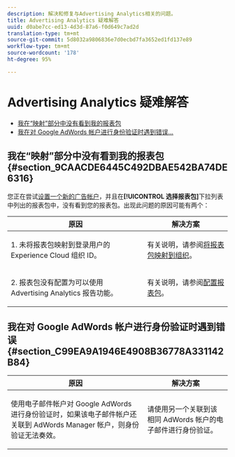 ```yaml
---
description: 解决和修复与Advertising Analytics相关的问题。
title: Advertising Analytics 疑难解答
uuid: d0abe7cc-ed13-4d3d-87a6-f0d649c7ad2d
translation-type: tm+mt
source-git-commit: 5d8032a9806836e7d0ecbd7fa3652ed1fd137e89
workflow-type: tm+mt
source-wordcount: '178'
ht-degree: 95%

---
```



# Advertising Analytics 疑难解答

* [我在“映射”部分中没有看到我的报表包](/help/integrate/c-advertising-analytics/c-adanalytics-workflow/aa-troubleshooting.md#section_9CAACDE6445C492DBAE542BA74DE6316)
* [我在对 Google AdWords 帐户进行身份验证时遇到错误...](/help/integrate/c-advertising-analytics/c-adanalytics-workflow/aa-troubleshooting.md#section_C99EA9A1946E4908B36778A331142B84)

## 我在“映射”部分中没有看到我的报表包 {#section_9CAACDE6445C492DBAE542BA74DE6316}

您正在尝试[设置一个新的广告帐户](/help/integrate/c-advertising-analytics/c-adanalytics-workflow/aa-create-ad-account.md)，并且在&#x200B;**[!UICONTROL 选择报表包]**&#x200B;下拉列表中列出的报表包中，没有看到您的报表包。出现此问题的原因可能有两个：

<table id="table_271D7E817B4C44818717A47C3223E592"> 
 <thead> 
  <tr> 
   <th colname="col1" class="entry"> 原因 </th> 
   <th colname="col2" class="entry"> 解决方案 </th> 
  </tr>
 </thead>
 <tbody> 
  <tr> 
   <td colname="col1"> <p>1. 未将报表包映射到登录用户的 Experience Cloud 组织 ID。 </p> </td> 
   <td colname="col2"> <p>有关说明，请参阅<a href="https://docs.adobe.com/content/help/zh-Hans/core-services/interface/about-core-services/report-suite-mapping.html"  >将报表包映射到组织</a>。 </p> </td> 
  </tr> 
  <tr> 
   <td colname="col1"> <p>2. 报表包没有配置为可以使用 Advertising Analytics 报告功能。 </p> </td> 
   <td colname="col2"> <p>有关说明，请参阅<a href="/help/integrate/c-advertising-analytics/c-adanalytics-workflow/aa-provision-rs.md"  >配置报表包</a>。 </p> </td> 
  </tr> 
 </tbody> 
</table>

## 我在对 Google AdWords 帐户进行身份验证时遇到错误 {#section_C99EA9A1946E4908B36778A331142B84}

<table id="table_F1C1192BF40C43CE8600B1BB417A7269"> 
 <thead> 
  <tr> 
   <th colname="col1" class="entry"> 原因 </th> 
   <th colname="col2" class="entry"> 解决方案 </th> 
  </tr>
 </thead>
 <tbody> 
  <tr> 
   <td colname="col1"> <p>使用电子邮件帐户对 Google AdWords 进行身份验证时，如果该电子邮件帐户还关联到 AdWords Manager 帐户，则身份验证无法奏效。 </p> </td> 
   <td colname="col2"> <p>请使用另一个关联到该相同 AdWords 帐户的电子邮件进行身份验证。 </p> </td> 
  </tr> 
 </tbody> 
</table>

